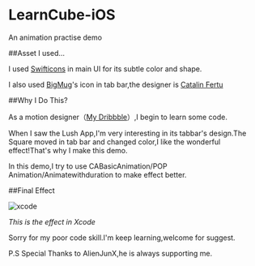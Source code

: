 # LearnCube-iOS
An animation practise demo

##Asset I used...

I used [Swifticons](http://swifticons.com) in main UI for its subtle color and shape.

I also used [BigMug](https://dribbble.com/shots/1634821-440-Free-Icons)'s icon in tab bar,the designer is [Catalin Fertu](https://dribbble.com/catalinfertu)

##Why I Do This?

As a motion designer（[My Dribbble](https://dribbble.com/MartinRGB)）,I begin to learn some code.

When I saw the Lush App,I'm very interesting in its tabbar's design.The Square moved in tab bar and changed color,I like the wonderful effect!That's why I make this demo.

In this demo,I try to use CABasicAnimation/POP Animation/Animatewithduration to make effect better.

##Final Effect

![xcode](https://github.com/MartinRGB/LearnCube-iOS/blob/master/Demo.gif?raw=true)

_This is the effect in Xcode_

Sorry for my poor code skill.I'm keep learning,welcome for suggest.


P.S Special Thanks to AlienJunX,he is always supporting me.
